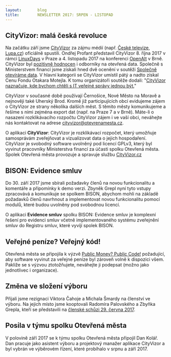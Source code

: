 ```yaml
---
layout:       blog
title:        NEWSLETTER 2017: SRPEN - LISTOPAD
---
```


CityVizor: malá česká revoluce
-
Na začátku září jsme [CityVizor](http://cityvizor.cz/) za zájmu médií (např. [České televize](http://www.ceskatelevize.cz/ct24/ekonomika/2230126-nova-aplikace-umozni-zkontrolovat-radnicni-ucty-i-z-mobilu), [Lupa.cz](https://www.lupa.cz/clanky/ministerstvo-financi-si-pochvalu-casto-nezaslouzi-ted-je-tu-ale-cityvizor/)) oficiálně spustili. Ondřej Profant představil CityVizor 8. října 2017 v rámci [LinuxDays](https://www.linuxdays.cz/2017/video/) v Praze a 4. listopadu 2017 na konferenci [OpenAlt](https://www.superlectures.com/openalt2017/cityvizor) v Brně.
CityVizor byl [pozitivně hodnocen](https://www.lupa.cz/clanky/hlidac-statu-vyhral-soutez-spolecne-otevirame-data-bodoval-i-cityvizor-ministerstva-financi/) i odborníky na otevřená data. Společně
s Ministerstvem financí jsme získali hned dvě ocenění v soutěži [Společně
otevíráme data](http://www.otevrenadata.cz/soutez/soutezni-aplikace-2017/). V hlavní kategorii se CityVizor umístil pátý a nadto
získal Cenu Fondu Otakara Motejla. K tomu organizátoři soutěže dodali:
"[CityVizor naznačuje, kde bychom chtěli s IT veřejné správy jednou být.](http://www.otevrenadata.cz/soutez/soutezni-aplikace-2017/)"

CityVizor v současné době používají Černošice, Nové Město na Moravě
a nejnověji také Uherský Brod. Kromě již participujících obcí evidujeme
zájem o CityVizor ze strany několika dalších měst. S těmito městy
komunikujeme a řešíme s nimi zejména export dat (např. na Praze
7 a v Brně). Máte-li o nasazení rozklikávacího rozpočtu CityVizor zájem
i ve vaší obci, neváhejte nás kontaktovat na adrese
[cityvizor@otevrenamesta.cz](mailto:cityvizor@otevrenamesta.cz).

O aplikaci **CityVizor**:
CityVizor je rozklikávací rozpočet, který umožňuje samosprávám zveřejňovat
a vizualizovat data o jejich hospodaření. CityVizor je svobodný software
uvolněný pod licencí GPLv3, který byl vyvinut pracovníky Ministerstva
financí za účasti spolku Otevřená města. Spolek Otevřená města provozuje
a spravuje službu [CityVizor.cz](https://www.cityvizor.cz/)

BISON: Evidence smluv
-
Do 30. září 2017 jsme sbírali požadavky členů na novou funkcionalitu
a komentáře a připomínky k demo verzi. Zbyněk Grepl nyní tyto vstupy
zpracovává a komunikuje se spolkem BISON, abychom mohli na základě
požadavků členů navrhnout a implementovat novou funkcionalitu pomocí
modulů, které budou uvolněny pod svobodnou licencí.

O aplikaci **Evidence smluv** spolku BISON:
Evidence smluv je komplexní řešení pro evidenci smluv včetně
implementovaného systému zveřejnění smluv do Registru smluv, které vyvíjí spolek BISON.

Veřejné peníze? Veřejný kód!
-
Otevřená města se připojila k výzvě [Public Money? Public Code!](https://publiccode.eu/openletter/) požadující,
aby software vyvinut za veřejné peníze byl zároveň volně k dispozici všem. 
Pakliže se s výzvou ztotožňujete, neváhejte ji podepsat (možno jako
jednotlivec i organizace).

Změna ve složení výboru
-
Přijali jsme rezignaci Viktora Čahoje a Michala Šmardy na členství ve
výboru. Na jejich místo jsme kooptovali Radomíra Palovského a Zbyňka
Grepla, kteří se představili na [členské schůzi 29. června 2017](https://youtu.be/5X_xUB2WQ50).

Posila v týmu spolku Otevřená města
-
V polovině září 2017 se k týmu spolku Otevřená města připojil Dan Kolář.
Dan pracuje jako asistent výboru a projektový manažer aplikace CityVizor
a byl vybrán ve výběrovém řízení, které probíhalo v srpnu a září 2017.
